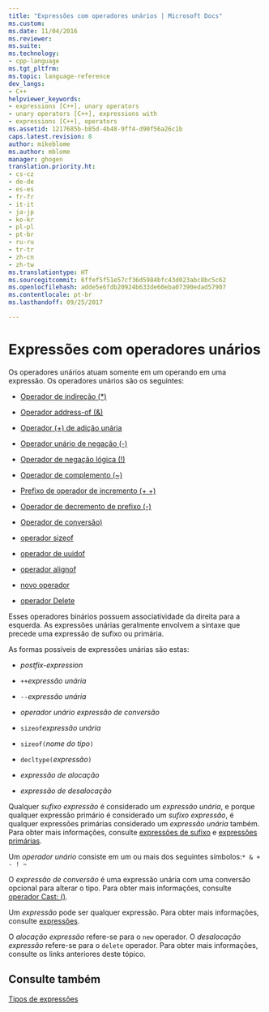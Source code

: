 ```yaml
---
title: "Expressões com operadores unários | Microsoft Docs"
ms.custom: 
ms.date: 11/04/2016
ms.reviewer: 
ms.suite: 
ms.technology:
- cpp-language
ms.tgt_pltfrm: 
ms.topic: language-reference
dev_langs:
- C++
helpviewer_keywords:
- expressions [C++], unary operators
- unary operators [C++], expressions with
- expressions [C++], operators
ms.assetid: 1217685b-b85d-4b48-9ff4-d90f56a26c1b
caps.latest.revision: 8
author: mikeblome
ms.author: mblome
manager: ghogen
translation.priority.ht:
- cs-cz
- de-de
- es-es
- fr-fr
- it-it
- ja-jp
- ko-kr
- pl-pl
- pt-br
- ru-ru
- tr-tr
- zh-cn
- zh-tw
ms.translationtype: HT
ms.sourcegitcommit: 6ffef5f51e57cf36d5984bfc43d023abc8bc5c62
ms.openlocfilehash: adde5e6fdb20924b633de60eba07390edad57907
ms.contentlocale: pt-br
ms.lasthandoff: 09/25/2017

---
```

# <a name="expressions-with-unary-operators"></a>Expressões com operadores unários
Os operadores unários atuam somente em um operando em uma expressão. Os operadores unários são os seguintes:  
  
-   [Operador de indireção (*)](../cpp/indirection-operator-star.md)  
  
-   [Operador address-of (&)](../cpp/address-of-operator-amp.md)  
  
-   [Operador (+) de adição unária](../cpp/unary-plus-and-negation-operators-plus-and.md)  
  
-   [Operador unário de negação (-)](../cpp/unary-plus-and-negation-operators-plus-and.md)  
  
-   [Operador de negação lógica (!)](../cpp/logical-negation-operator-exclpt.md)  
  
-   [Operador de complemento (~)](../cpp/one-s-complement-operator-tilde.md)  
  
-   [Prefixo de operador de incremento (+ +)](../cpp/prefix-increment-and-decrement-operators-increment-and-decrement.md)  
  
-   [Operador de decremento de prefixo (-)](../cpp/prefix-increment-and-decrement-operators-increment-and-decrement.md)  
  
-   [Operador de conversão)](../cpp/cast-operator-parens.md)  
  
-   [operador sizeof](../cpp/sizeof-operator.md)  
  
-   [operador de uuidof](../cpp/uuidof-operator.md)  
  
-   [operador alignof](../cpp/alignof-operator.md)  
  
-   [novo operador](../cpp/new-operator-cpp.md)  
  
-   [operador Delete](../cpp/delete-operator-cpp.md)  
  
 Esses operadores binários possuem associatividade da direita para a esquerda. As expressões unárias geralmente envolvem a sintaxe que precede uma expressão de sufixo ou primária.  
  
 As formas possíveis de expressões unárias são estas:  
  
-   *postfix-expression*  
  
-   `++`*expressão unária*  
  
-   `--`*expressão unária*  
  
-   *operador unário* *expressão de conversão*  
  
-   `sizeof`*expressão unária*  
  
-   `sizeof(`*nome do tipo*`)`  
  
-   `decltype(`*expressão*`)`  
  
-   *expressão de alocação*  
  
-   *expressão de desalocação*  
  
 Qualquer *sufixo expressão* é considerado um *expressão unária*, e porque qualquer expressão primário é considerado um *sufixo expressão*, é qualquer expressões primárias considerado um *expressão unária* também. Para obter mais informações, consulte [expressões de sufixo](../cpp/postfix-expressions.md) e [expressões primárias](../cpp/primary-expressions.md).  
  
 Um *operador unário* consiste em um ou mais dos seguintes símbolos:`* & + - ! ~`  
  
 O *expressão de conversão* é uma expressão unária com uma conversão opcional para alterar o tipo. Para obter mais informações, consulte [operador Cast: ()](../cpp/cast-operator-parens.md).  
  
 Um *expressão* pode ser qualquer expressão. Para obter mais informações, consulte [expressões](../cpp/expressions-cpp.md).  
  
 O *alocação expressão* refere-se para o `new` operador. O *desalocação expressão* refere-se para o `delete` operador. Para obter mais informações, consulte os links anteriores deste tópico.  
  
## <a name="see-also"></a>Consulte também  
 [Tipos de expressões](../cpp/types-of-expressions.md)
